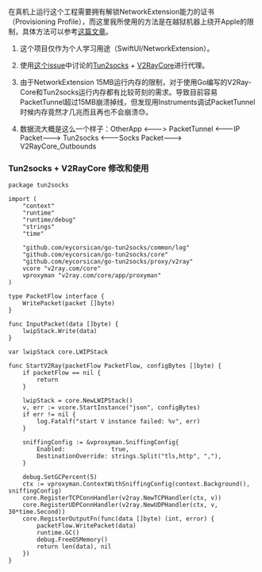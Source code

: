 在真机上运行这个工程需要拥有解锁NetworkExtension能力的证书（Provisioning Profile），而这里我所使用的方法是在越狱机器上绕开Apple的限制，具体方法可以参考[这篇文章](https://hello-david.github.io/archives/61787736.html)。

1. 这个项目仅作为个人学习用途（SwiftUI/NetworkExtension）。
2. 使用[这个issue](https://github.com/v2ray/v2ray-core/issues/1341)中讨论的[Tun2socks](https://github.com/eycorsican/go-tun2socks/tree/keepalive) + [V2RayCore](https://github.com/v2ray/v2ray-core/tree/v4.22.1)进行代理。
3. 由于NetworkExtension 15MB运行内存的限制，对于使用Go编写的V2Ray-Core和Tun2socks运行内存都有比较苛刻的需求。导致目前容易PacketTunnel超过15MB崩溃掉线，但发现用Instruments调试PacketTunnel时候内存竟然才几兆而且再也不会崩溃😓。

4. 数据流大概是这么一个样子：OtherApp <---> PacketTunnel <---IP Packet---> Tun2socks <---Socks Packet---> V2RayCore_Outbounds
 
### Tun2socks + V2RayCore 修改和使用
```
package tun2socks

import (
	"context"
	"runtime"
	"runtime/debug"
	"strings"
	"time"

	"github.com/eycorsican/go-tun2socks/common/log"
	"github.com/eycorsican/go-tun2socks/core"
	"github.com/eycorsican/go-tun2socks/proxy/v2ray"
	vcore "v2ray.com/core"
	vproxyman "v2ray.com/core/app/proxyman"
)

type PacketFlow interface {
	WritePacket(packet []byte)
}

func InputPacket(data []byte) {
	lwipStack.Write(data)
}

var lwipStack core.LWIPStack

func StartV2Ray(packetFlow PacketFlow, configBytes []byte) {
	if packetFlow == nil {
		return
	}

	lwipStack = core.NewLWIPStack()
	v, err := vcore.StartInstance("json", configBytes)
	if err != nil {
		log.Fatalf("start V instance failed: %v", err)
	}

	sniffingConfig := &vproxyman.SniffingConfig{
		Enabled:             true,
		DestinationOverride: strings.Split("tls,http", ","),
	}

	debug.SetGCPercent(5)
	ctx := vproxyman.ContextWithSniffingConfig(context.Background(), sniffingConfig)
	core.RegisterTCPConnHandler(v2ray.NewTCPHandler(ctx, v))
	core.RegisterUDPConnHandler(v2ray.NewUDPHandler(ctx, v, 30*time.Second))
	core.RegisterOutputFn(func(data []byte) (int, error) {
		packetFlow.WritePacket(data)
		runtime.GC()
		debug.FreeOSMemory()
		return len(data), nil
	})
}
```
